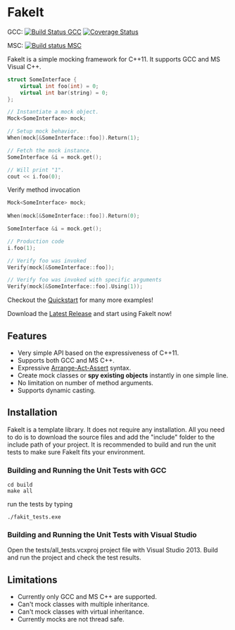 FakeIt
======
GCC: [![Build Status GCC](https://travis-ci.org/eranpeer/FakeIt.svg?branch=master)](https://travis-ci.org/eranpeer/FakeIt)
[![Coverage Status](https://coveralls.io/repos/eranpeer/FakeIt/badge.png?branch=master)](https://coveralls.io/r/eranpeer/FakeIt?branch=master)

MSC: [![Build status MSC](https://ci.appveyor.com/api/projects/status/sy2dk8se2yoxaqve)](https://ci.appveyor.com/project/eranpeer/fakeit)

FakeIt is a simple mocking framework for C++11. It supports GCC and MS Visual C++.

```cpp
struct SomeInterface {
	virtual int foo(int) = 0;
	virtual int bar(string) = 0;
};
```
```cpp
// Instantiate a mock object.
Mock<SomeInterface> mock;

// Setup mock behavior.
When(mock[&SomeInterface::foo]).Return(1);

// Fetch the mock instance.
SomeInterface &i = mock.get();

// Will print "1". 
cout << i.foo(0);


```
Verify method invocation
```cpp
Mock<SomeInterface> mock;
		
When(mock[&SomeInterface::foo]).Return(0);

SomeInterface &i = mock.get();

// Production code
i.foo(1);

// Verify foo was invoked
Verify(mock[&SomeInterface::foo]);

// Verify foo was invoked with specific arguments
Verify(mock[&SomeInterface::foo].Using(1));
```

Checkout the [Quickstart](https://github.com/eranpeer/FakeIt/wiki/Quickstart) for many more examples!

Download the [Latest Release](https://github.com/eranpeer/FakeIt/releases/latest) and start using FakeIt now!


## Features
* Very simple API based on the expressiveness of C++11.
* Supports both GCC and MS C++.
* Expressive [Arrange-Act-Assert](http://xp123.com/articles/3a-arrange-act-assert/) syntax.
* Create mock classes or **spy existing objects** instantly in one simple line.
* No limitation on number of method arguments.
* Supports dynamic casting.

## Installation
FakeIt is a template library. It does not require any installation. All you need to do is to download the source files and add the "include" folder to the include path of your project.
It is recommended to build and run the unit tests to make sure FakeIt fits your environment.
### Building and Running the Unit Tests with GCC
```
cd build
make all
```
run the tests by typing
```
./fakit_tests.exe
```

### Building and Running the Unit Tests with Visual Studio 
Open the tests/all_tests.vcxproj project file with Visual Studio 2013. Build and run the project and check the test results. 

## Limitations
* Currently only GCC and MS C++ are supported.
* Can't mock classes with multiple inheritance.
* Can't mock classes with virtual inheritance.
* Currently mocks are not thread safe. 
